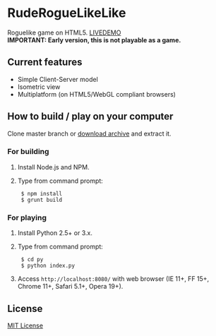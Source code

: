 # RudeRogueLikeLike
Roguelike game on HTML5. [LIVEDEMO](http://szk.github.io/RRLL/)  
**IMPORTANT: Early version, this is not playable as a game.**

## Current features
- Simple Client-Server model
- Isometric view
- Multiplatform (on HTML5/WebGL compliant browsers)

## How to build / play on your computer
Clone master branch or [download archive](https://github.com/szk/RRLL/archive/master.zip) and extract it.

### For building
1. Install Node.js and NPM.
1. Type from command prompt:

    <!-- language: sh -->
        $ npm install
        $ grunt build

### For playing
1. Install Python 2.5+ or 3.x.
1. Type from command prompt:

    <!-- language: sh -->
        $ cd py
        $ python index.py
1. Access ```http://localhost:8080/``` with web browser (IE 11+, FF 15+, Chrome 11+, Safari 5.1+, Opera 19+).

## License
[MIT License](http://opensource.org/licenses/MIT)
